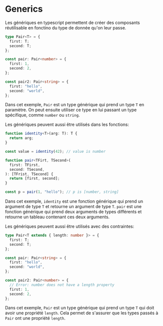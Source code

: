 # Generics

Les génériques en typescript permettent de créer des composants réutilisable en fonctino du type de donnée qu'on leur passe.

```ts
type Pair<T> = {
  first: T;
  second: T;
};

const pair: Pair<number> = {
  first: 1,
  second: 2,
};

const pair2: Pair<string> = {
  first: "hello",
  second: "world",
};
```

Dans cet exemple, `Pair` est un type générique qui prend un type `T` en paramètre. On peut ensuite utiliser ce type en lui passant un type spécifique, comme `number` ou `string`.

Les génériques peuvent aussi être utilisés dans les fonctions:

```ts
function identity<T>(arg: T): T {
  return arg;
}

const value = identity(42); // value is number

function pair<TFirt, TSecond>(
  first: TFirst,
  second: TSecond,
): [TFrist, TSecond] {
  return [first, second];
}

const p = pair(1, "hello"); // p is [number, string]
```

Dans cet exemple, `identity` est une fonction générique qui prend un argument de type `T` et retourne un argument de type `T`. `pair` est une fonction générique qui prend deux arguments de types différents et retourne un tableau contenant ces deux arguments.

Les génériques peuvent aussi être utilisés avec des contraintes:

```ts
type Pair<T extends { length: number }> = {
  first: T;
  second: T;
};

const pair: Pair<string> = {
  first: "hello",
  second: "world",
};

const pair2: Pair<number> = {
  // Error: number does not have a length property
  first: 1,
  second: 2,
};
```

Dans cet exemple, `Pair` est un type générique qui prend un type `T` qui doit avoir une propriété `length`. Cela permet de s'assurer que les types passés à `Pair` ont une propriété `length`.
